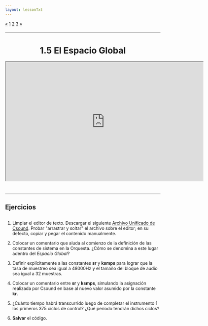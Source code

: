 ```yaml
---
layout: lessonTxt
---
```


<div class="paginationDiv">
<div class="pagination">
  <a href="#">&laquo;</a>
  <a class="active" href="#">1</a>
  <a onclick="loadOnClick('{{site.baseurl}}/lessons/sintesis_aditiva/chapter1/1.1.5/b/', '1.1.5-b.html','1.1.5-b.csd', false)" href="javascript:void(0);">2</a>
  <a href="#">3</a>
  <a onclick="loadOnClick('{{site.baseurl}}/lessons/sintesis_aditiva/chapter1/1.1.5/b/', '1.1.5-b.html','1.1.5-b.csd', false)" href="javascript:void(0);">&raquo;</a>
</div>
</div>
<br style="display: block; content: ''; margin-top: 20px;">
<hr>
<br style="display: block; content: ''; margin-top: 40px;">

# <center>1.5 El Espacio Global</center>
<div class="video-container">
<iframe src="https://docs.google.com/file/d/1UFKn9sg_s2BiebABqkgSiEJK8K8sKzdX/preview" width="640" height="385" allowfullscreen="true"></iframe>
</div>

<br style="display: block; content: ''; margin-top: 40px;">
<hr>
<br style="display: block; content: ''; margin-top: 20px;">


## Ejercicios

<br style="display: block; content: ''; margin-top: 30px;">

1. Limpiar el editor de texto. Descargar el siguiente <a href="{{site.baseurl}}/lessons/sintesis_aditiva/chapter1/1.1.5/a/Ejercicio_10.csd">Archivo Unificado de Csound</a>. Probar "arrastrar y soltar" el archivo sobre el editor; en su defecto, copiar y pegar el contenido manualmente.

2. Colocar un comentario que aluda al comienzo de la definición de las constantes de sistema en la Orquesta. ¿Cómo se denomina a este lugar adentro del <i>Espacio Global</i>?

3. Definir explícitamente a las constantes <b>sr</b> y <b>ksmps</b> para lograr que la tasa de muestreo sea igual a 48000Hz y el tamaño del bloque de audio sea igual a 32 muestras.

4. Colocar un comentario entre <b>sr</b> y <b>ksmps</b>, simulando la asignación realizada por Csound en base al nuevo valor asumido por la constante <b>kr</b>.

5. ¿Cuánto tiempo habrá transcurrido luego de completar el instrumento 1 los primeros 375 ciclos de control? ¿Qué período tendrán dichos ciclos?

6. <b>Salvar</b> el código.
<br>

